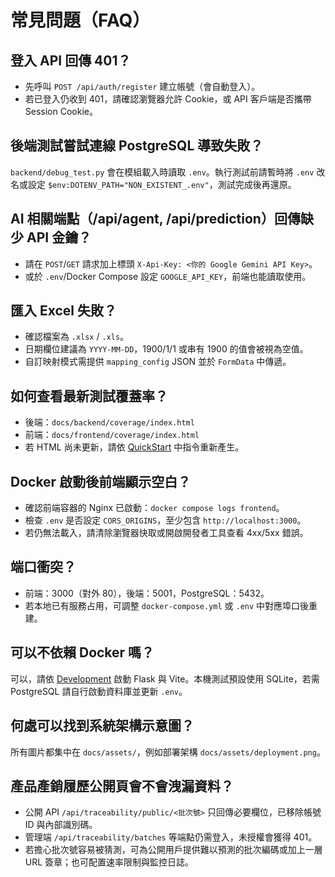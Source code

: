 # 常見問題（FAQ）

## 登入 API 回傳 401？
- 先呼叫 `POST /api/auth/register` 建立帳號（會自動登入）。
- 若已登入仍收到 401，請確認瀏覽器允許 Cookie，或 API 客戶端是否攜帶 Session Cookie。

## 後端測試嘗試連線 PostgreSQL 導致失敗？
`backend/debug_test.py` 會在模組載入時讀取 `.env`。執行測試前請暫時將 `.env` 改名或設定 `$env:DOTENV_PATH="NON_EXISTENT_.env"`，測試完成後再還原。

## AI 相關端點（/api/agent, /api/prediction）回傳缺少 API 金鑰？
- 請在 `POST`/`GET` 請求加上標頭 `X-Api-Key: <你的 Google Gemini API Key>`。
- 或於 `.env`/Docker Compose 設定 `GOOGLE_API_KEY`，前端也能讀取使用。

## 匯入 Excel 失敗？
- 確認檔案為 `.xlsx` / `.xls`。
- 日期欄位建議為 `YYYY-MM-DD`，1900/1/1 或串有 1900 的值會被視為空值。
- 自訂映射模式需提供 `mapping_config` JSON 並於 `FormData` 中傳遞。

## 如何查看最新測試覆蓋率？
- 後端：`docs/backend/coverage/index.html`
- 前端：`docs/frontend/coverage/index.html`
- 若 HTML 尚未更新，請依 [QuickStart](./QuickStart.md) 中指令重新產生。

## Docker 啟動後前端顯示空白？
- 確認前端容器的 Nginx 已啟動：`docker compose logs frontend`。
- 檢查 `.env` 是否設定 `CORS_ORIGINS`，至少包含 `http://localhost:3000`。
- 若仍無法載入，請清除瀏覽器快取或開啟開發者工具查看 4xx/5xx 錯誤。

## 端口衝突？
- 前端：3000（對外 80），後端：5001，PostgreSQL：5432。
- 若本地已有服務占用，可調整 `docker-compose.yml` 或 `.env` 中對應埠口後重建。

## 可以不依賴 Docker 嗎？
可以，請依 [Development](./Development.md) 啟動 Flask 與 Vite。本機測試預設使用 SQLite，若需 PostgreSQL 請自行啟動資料庫並更新 `.env`。

## 何處可以找到系統架構示意圖？
所有圖片都集中在 `docs/assets/`，例如部署架構 `docs/assets/deployment.png`。

## 產品產銷履歷公開頁會不會洩漏資料？
- 公開 API `/api/traceability/public/<批次號>` 只回傳必要欄位，已移除帳號 ID 與內部識別碼。
- 管理端 `/api/traceability/batches` 等端點仍需登入，未授權會獲得 401。
- 若擔心批次號容易被猜測，可為公開用戶提供難以預測的批次編碼或加上一層 URL 簽章；也可配置速率限制與監控日誌。
